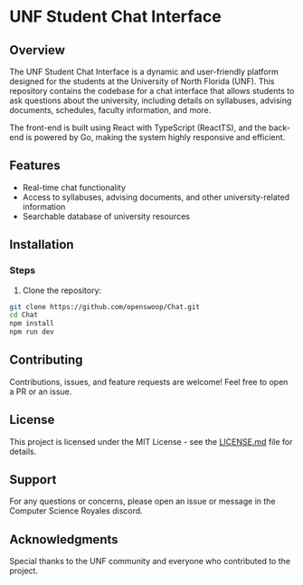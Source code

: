 # UNF Student Chat Interface

## Overview

The UNF Student Chat Interface is a dynamic and user-friendly platform designed for the students at the University of North Florida (UNF). This repository contains the codebase for a chat interface that allows students to ask questions about the university, including details on syllabuses, advising documents, schedules, faculty information, and more.

The front-end is built using React with TypeScript (ReactTS), and the back-end is powered by Go, making the system highly responsive and efficient.

## Features

- Real-time chat functionality
- Access to syllabuses, advising documents, and other university-related information
- Searchable database of university resources

## Installation

### Steps

1. Clone the repository:

```bash
git clone https://github.com/openswoop/Chat.git
cd Chat
npm install
npm run dev
```

## Contributing

Contributions, issues, and feature requests are welcome! Feel free to open a PR or an issue.

## License

This project is licensed under the MIT License - see the [LICENSE.md](https://chat.openai.com/LICENSE.md) file for details.

## Support

For any questions or concerns, please open an issue or message in the Computer Science Royales discord.

## Acknowledgments

Special thanks to the UNF community and everyone who contributed to the project.
